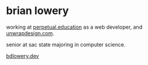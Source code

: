 # brian lowery

working at [perpetual.education](https://perpetual.education/) as a web developer, and [unwrapdesign.com](https://www.unwrapdesign.com/).

senior at sac state majoring in computer science.

[bdlowery.dev](https://bdlowery.dev)
